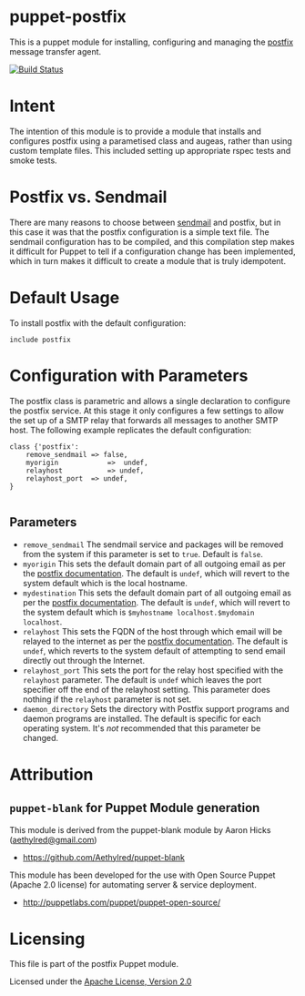 # puppet-postfix

This is a puppet module for installing, configuring and managing the [postfix][1] message transfer agent.

[![Build Status](https://travis-ci.org/Aethylred/puppet-postfix.png)](https://travis-ci.org/Aethylred/puppet-postfix)

# Intent

The intention of this module is to provide a module that installs and configures postfix using a parametised class and augeas, rather than using custom template files. This included setting up appropriate rspec tests and smoke tests.

# Postfix vs. Sendmail

There are many reasons to choose between [sendmail][2] and postfix, but in this case it was that the postfix configuration is a simple text file. The sendmail configuration has to be compiled, and this compilation step makes it difficult for Puppet to tell if a configuration change has been implemented, which in turn makes it difficult to create a module that is truly idempotent.

# Default Usage

To install postfix with the default configuration:

```puppet
include postfix
```

# Configuration with Parameters

The postfix class is parametric and allows a single declaration to configure the postfix service. At this stage it only configures a few settings to allow the set up of a SMTP relay that forwards all messages to another SMTP host. The following example replicates the default configuration:

```puppet
class {'postfix':
	remove_sendmail => false,
	myorigin			=>	undef,
	relayhost			=> undef,
	relayhost_port	=> undef,
}
	
```

## Parameters

* `remove_sendmail` The sendmail service and packages will be removed from the system if this parameter is set to `true`. Default is `false`.
* `myorigin` This sets the default domain part of all outgoing email as per the [postfix documentation](http://www.postfix.org/BASIC_CONFIGURATION_README.html#myorigin). The default is `undef`, which will revert to the system default which is the local hostname.
* `mydestination` This sets the default domain part of all outgoing email as per the [postfix documentation](http://www.postfix.org/BASIC_CONFIGURATION_README.html#mydestination). The default is `undef`, which will revert to the system default which is `$myhostname localhost.$mydomain localhost`.
* `relayhost` This sets the FQDN of the host through which email will be relayed to the internet as per the [postfix documentation](http://www.postfix.org/BASIC_CONFIGURATION_README.html#relayhost). The default is `undef`, which reverts to the system default of attempting to send email directly out through the Internet.
* `relayhost_port` This sets the port for the relay host specified with the `relayhost` parameter. The default is `undef` which leaves the port specifier off the end of the relayhost setting. This parameter does nothing if the `relayhost` parameter is not set.
* `daemon_directory` Sets the directory with Postfix support programs and daemon programs are installed. The default is specific for each operating system. It's _not_ recommended that this parameter be changed.

# Attribution

## `puppet-blank` for Puppet Module generation

This module is derived from the puppet-blank module by Aaron Hicks (aethylred@gmail.com)

* https://github.com/Aethylred/puppet-blank

This module has been developed for the use with Open Source Puppet (Apache 2.0 license) for automating server & service deployment.

* http://puppetlabs.com/puppet/puppet-open-source/

# Licensing

This file is part of the postfix Puppet module.

Licensed under the [Apache License, Version 2.0](http://www.apache.org/licenses/LICENSE-2.0)

[1]:http://www.postfix.org/
[2]:http://www.sendmail.com/sm/open_source/
